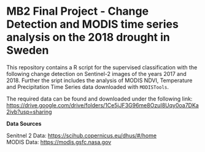 # MB2 Final Project - Change Detection and MODIS time series analysis on the 2018 drought in Sweden

This repository contains a R script for the supervised classification with the following change detection on Sentinel-2 images of the years 2017 and 2018. Further the sript includes the analysis of MODIS NDVI, Temperature and Precipitation Time Series data downloaded with `MODISTools`.

The required data can be found and downloaded under the following link: https://drive.google.com/drive/folders/1Ce5jJF3G96me8OzuI8Uqy0oa7DKa2ivb?usp=sharing


**Data Sources**

Senitnel 2 Data: https://scihub.copernicus.eu/dhus/#/home                                                                                                                 
MODIS Data: https://modis.gsfc.nasa.gov


